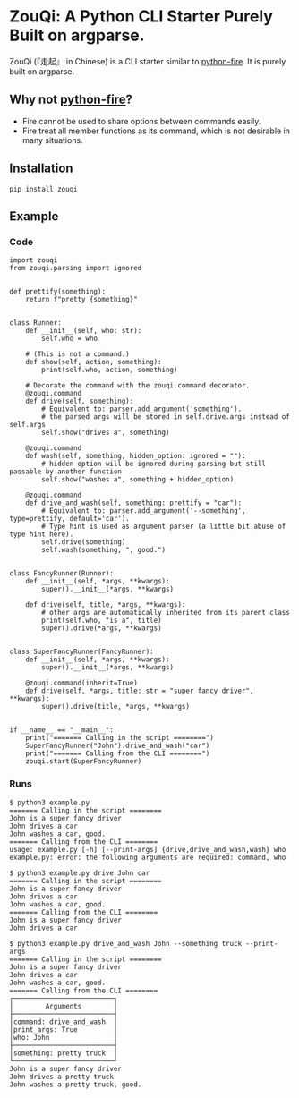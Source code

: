 ZouQi: A Python CLI Starter Purely Built on argparse.
=====================================================

ZouQi (『走起』 in Chinese) is a CLI starter similar to [python-fire]. It is purely built on argparse.

Why not [python-fire]?
----------------------

-   Fire cannot be used to share options between commands easily.
-   Fire treat all member functions as its command, which is not desirable in many situations.

Installation
------------

``` {.bash}
pip install zouqi
```

Example
-------

### Code

``` {.python}
import zouqi
from zouqi.parsing import ignored


def prettify(something):
    return f"pretty {something}"


class Runner:
    def __init__(self, who: str):
        self.who = who

    # (This is not a command.)
    def show(self, action, something):
        print(self.who, action, something)

    # Decorate the command with the zouqi.command decorator.
    @zouqi.command
    def drive(self, something):
        # Equivalent to: parser.add_argument('something').
        # the parsed args will be stored in self.drive.args instead of self.args
        self.show("drives a", something)

    @zouqi.command
    def wash(self, something, hidden_option: ignored = ""):
        # hidden option will be ignored during parsing but still passable by another function
        self.show("washes a", something + hidden_option)

    @zouqi.command
    def drive_and_wash(self, something: prettify = "car"):
        # Equivalent to: parser.add_argument('--something', type=prettify, default='car').
        # Type hint is used as argument parser (a little bit abuse of type hint here).
        self.drive(something)
        self.wash(something, ", good.")


class FancyRunner(Runner):
    def __init__(self, *args, **kwargs):
        super().__init__(*args, **kwargs)

    def drive(self, title, *args, **kwargs):
        # other args are automatically inherited from its parent class
        print(self.who, "is a", title)
        super().drive(*args, **kwargs)


class SuperFancyRunner(FancyRunner):
    def __init__(self, *args, **kwargs):
        super().__init__(*args, **kwargs)

    @zouqi.command(inherit=True)
    def drive(self, *args, title: str = "super fancy driver", **kwargs):
        super().drive(title, *args, **kwargs)


if __name__ == "__main__":
    print("======= Calling in the script ========")
    SuperFancyRunner("John").drive_and_wash("car")
    print("======= Calling from the CLI ========")
    zouqi.start(SuperFancyRunner)
```

### Runs

``` {.bash}
$ python3 example.py
======= Calling in the script ========
John is a super fancy driver
John drives a car
John washes a car, good.
======= Calling from the CLI ========
usage: example.py [-h] [--print-args] {drive,drive_and_wash,wash} who
example.py: error: the following arguments are required: command, who
```

``` {.bash}
$ python3 example.py drive John car
======= Calling in the script ========
John is a super fancy driver
John drives a car
John washes a car, good.
======= Calling from the CLI ========
John is a super fancy driver
John drives a car
```

``` {.bash}
$ python3 example.py drive_and_wash John --something truck --print-args
======= Calling in the script ========
John is a super fancy driver
John drives a car
John washes a car, good.
======= Calling from the CLI ========
┌─────────────────────────┐
│        Arguments        │
├─────────────────────────┤
│command: drive_and_wash  │
│print_args: True         │
│who: John                │
├─────────────────────────┤
│something: pretty truck  │
└─────────────────────────┘
John is a super fancy driver
John drives a pretty truck
John washes a pretty truck, good.
```

  [python-fire]: https://github.com/google/python-fire
